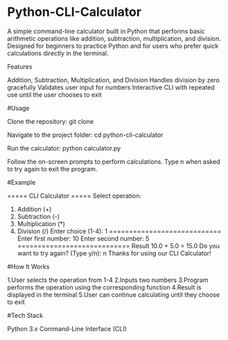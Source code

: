 # Python-CLI-Calculator
A simple command-line calculator built in Python that performs basic arithmetic operations like addition, subtraction, multiplication, and division. Designed for beginners to practice Python and for users who prefer quick calculations directly in the terminal.


Features

Addition, Subtraction, Multiplication, and Division
Handles division by zero gracefully
Validates user input for numbers
Interactive CLI with repeated use until the user chooses to exit

#Usage

Clone the repository:
git clone <your-repo-link>


Navigate to the project folder:
cd python-cli-calculator


Run the calculator:
python calculator.py


Follow the on-screen prompts to perform calculations.
Type n when asked to try again to exit the program.


#Example

===== CLI Calculator =====
Select operation:
1. Addition (+)
2. Subtraction (-)
3. Multiplication (*)
4. Division (/)
Enter choice (1-4): 1
============================
Enter first number: 10
Enter second number: 5
============================
Result 10.0 + 5.0 = 15.0
Do you want to try again? (Type y/n): n
Thanks for using our CLI Calculator!

#How It Works

1.User selects the operation from 1-4
2.Inputs two numbers
3.Program performs the operation using the corresponding function
4.Result is displayed in the terminal
5.User can continue calculating until they choose to exit

#Tech Stack

Python 3.x
Command-Line Interface (CLI)
